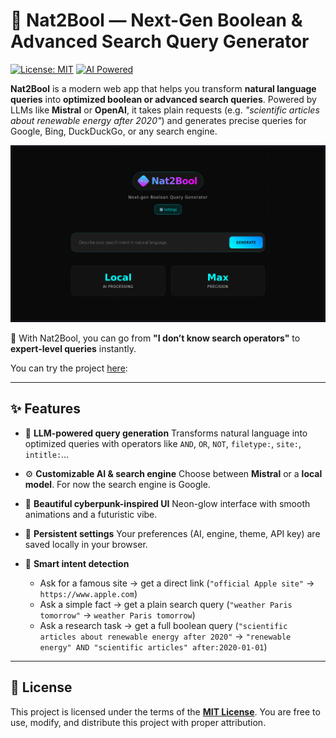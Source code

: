 # 🔎 Nat2Bool — Next-Gen Boolean & Advanced Search Query Generator

[![License: MIT](https://img.shields.io/badge/License-MIT-yellow.svg)](./LICENSE)
[![AI Powered](https://img.shields.io/badge/AI-Local-blueviolet)]()


**Nat2Bool** is a modern web app that helps you transform **natural language queries** into **optimized boolean or advanced search queries**.
Powered by LLMs like **Mistral** or **OpenAI**, it takes plain requests (e.g. *"scientific articles about renewable energy after 2020"*) and generates precise queries for Google, Bing, DuckDuckGo, or any search engine.

![ScreenShot](nat2bool_screenshot.png "ScreenShot")


🚀 With Nat2Bool, you can go from **"I don’t know search operators"** to **expert-level queries** instantly.

You can try the project [here](https://quoruda.github.io/Nat2Bool/):

---

## ✨ Features

- 🧠 **LLM-powered query generation**
  Transforms natural language into optimized queries with operators like `AND`, `OR`, `NOT`, `filetype:`, `site:`, `intitle:`…

- ⚙️ **Customizable AI & search engine**
  Choose between **Mistral** or a **local model**. For now  the search engine is Google.

- 🎨 **Beautiful cyberpunk-inspired UI**
  Neon-glow interface with smooth animations and a futuristic vibe.

- 💾 **Persistent settings**
  Your preferences (AI, engine, theme, API key) are saved locally in your browser.

- 🧭 **Smart intent detection**
  - Ask for a famous site → get a direct link
(`"official Apple site"` → `https://www.apple.com`)
  - Ask a simple fact → get a plain search query
(`"weather Paris tomorrow"` → `weather Paris tomorrow`)
  - Ask a research task → get a full boolean query
(`"scientific articles about renewable energy after 2020"` → `"renewable energy" AND "scientific articles" after:2020-01-01`)

---

## 📜 License

This project is licensed under the terms of the **[MIT License](./LICENSE)**.
You are free to use, modify, and distribute this project with proper attribution.
